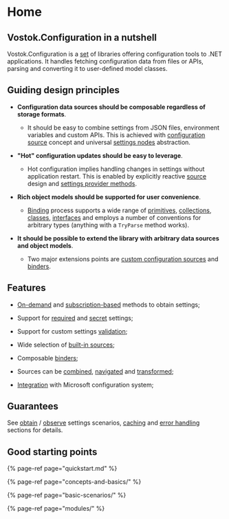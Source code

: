 # Home

## Vostok.Configuration in a nutshell

Vostok.Configuration is a [set](modules/) of libraries offering configuration tools to .NET applications. It handles fetching configuration data from files or APIs, parsing and converting it to user-defined model classes.

## Guiding design principles

* **Configuration data sources should be composable regardless of storage formats**.

  * It should be easy to combine settings from JSON files, environment variables and custom APIs. This is achieved with [configuration source](concepts-and-basics/configuration-sources.md) concept and universal [settings nodes](concepts-and-basics/settings-nodes/) abstraction. 

* **"Hot" configuration updates should be easy to leverage**. 

  * Hot configuration implies handling changes in settings without application restart. This is enabled by explicitly reactive [source](concepts-and-basics/configuration-sources.md) design and [settings provider methods](concepts-and-basics/configuration-provider.md).

* **Rich object models should be supported for user convenience**.

  * [Binding](concepts-and-basics/binding-nodes-to-models.md) process supports a wide range of [primitives](binding/primitives.md), [collections](binding/collections.md), [classes](binding/classes-and-structs.md), [interfaces](advanced-scenarios/use-dynamic-interfaces.md) and employs a number of conventions for arbitrary types \(anything with a `TryParse` method works\).

* **It should be possible to extend the library with arbitrary data sources and object models**.

  * Two major extensions points are [custom configuration sources](advanced-scenarios/create-custom-sources.md) and [binders](advanced-scenarios/apply-custom-binders.md).

## Features

* [On-demand](basic-scenarios/obtain-settings-from-provider.md) and [subscription-based](basic-scenarios/observe-settings-via-provider.md) methods to obtain settings;

* Support for [required](basic-scenarios/make-settings-required.md) and [secret](basic-scenarios/make-settings-secret.md) settings;

* Support for custom settings [validation](advanced-scenarios/apply-custom-validators.md);

* Wide selection of [built-in sources](sources/);

* Composable [binders](concepts-and-basics/binding-nodes-to-models.md);

* Sources can be [combined](basic-scenarios/combine-sources.md), [navigated](basic-scenarios/scope-sources.md) and [transformed](advanced-scenarios/transform-sources.md);

* [Integration]() with Microsoft configuration system;

## Guarantees

See [obtain](basic-scenarios/obtain-settings-from-provider.md) / [observe](basic-scenarios/observe-settings-via-provider.md) settings scenarios, [caching](concepts-and-basics/caching-and-performance.md) and [error handling](concepts-and-basics/error-handling.md) sections for details.

## Good starting points

{% page-ref page="quickstart.md" %}

{% page-ref page="concepts-and-basics/" %}

{% page-ref page="basic-scenarios/" %}

{% page-ref page="modules/" %}

